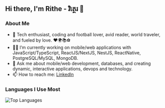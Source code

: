 ## Hi there, I'm Rithe - រិត្ថេរ 👋

### About Me

- 🌱 Tech enthusiast, coding and football lover, avid reader, world traveler, and fueled by love. ❤️🌍📚⚽
- 👨‍💻 I’m currently working on mobile/web applications with JavaScript/TypeScript, ReactJS/NextJS, NestJS, ReactNative, PostgreSQL/MySQL, MongoDB.
- 💬 Ask me about mobile/web development, databases, and creating dynamic, interactive applications, devops and technology.
- 📫 How to reach me: [LinkedIn](https://www.linkedin.com/in/thoeun-rithe)

### Languages I Use Most

![Top Languages](https://github-readme-stats.vercel.app/api/top-langs/?username=rithery&layout=compact&theme=radical)
